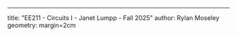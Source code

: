 ---
title: "EE211 - Circuits I - Janet Lumpp - Fall 2025"
author: Rylan Moseley
geometry: margin=2cm
